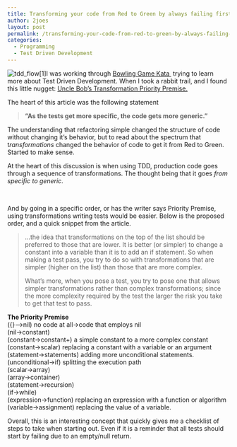 ```yaml
---
title: Transforming your code from Red to Green by always failing first.
author: 2joes
layout: post
permalink: /transforming-your-code-from-red-to-green-by-always-failing-first/
categories:
  - Programming
  - Test Driven Development
---
```

<img class="alignright  wp-image-510" src="http://i1.wp.com/josephephillips.com/wp-content/uploads/2015/05/tdd_flow1.gif?resize=231%2C242" alt="tdd_flow[1]" data-recalc-dims="1" />I was working through [Bowling Game Kata ][1] trying to learn more about Test Driven Development. When I took a rabbit trail, and I found this little nugget: [Uncle Bob&#8217;s Transformation Priority Premise.][2]

The heart of this article was the following statement

> **&#8220;As the tests get more specific, the code gets more generic.”**

The understanding that refactoring simple changed the structure of code without changing it&#8217;s behavior, but to read about the spectrum that t*ransformations* changed the behavior of code to get it from Red to Green. Started to make sense.

At the heart of this discussion is when using TDD, production code goes through a sequence of transformations. The thought being that it goes *from specific to generic*.<!--more-->

&nbsp;

And by going in a specific order, or has the writer says Priority Premise, using transformations writing tests would be easier. Below is the proposed order, and a quick snippet from the article.

> …the idea that transformations on the top of the list should be preferred to those that are lower. It is better (or simpler) to change a constant into a variable than it is to add an if statement. So when making a test pass, you try to do so with transformations that are simpler (higher on the list) than those that are more complex.
> 
> What’s more, when you pose a test, you try to pose one that allows simpler transformations rather than complex transformations; since the more complexity required by the test the larger the risk you take to get that test to pass.

**The Priority Premise**  
({}–>nil) no code at all->code that employs nil  
(nil->constant)  
(constant->constant+) a simple constant to a more complex constant  
(constant->scalar) replacing a constant with a variable or an argument  
(statement->statements) adding more unconditional statements.  
(unconditional->if) splitting the execution path  
(scalar->array)  
(array->container)  
(statement->recursion)  
(if->while)  
(expression->function) replacing an expression with a function or algorithm  
(variable->assignment) replacing the value of a variable.

Overall, this is an interesting concept that quickly gives me a checklist of steps to take when starting out. Even if it is a reminder that all tests should start by failing due to an empty/null return.

 [1]: http://www.stewshack.com/bowlinggame/gutterball
 [2]: http://blog.8thlight.com/uncle-bob/2013/05/27/TheTransformationPriorityPremise.html